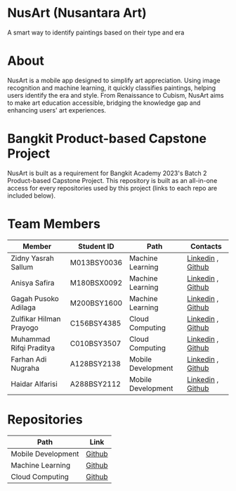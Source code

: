 # NusArt (Nusantara Art)

A smart way to identify paintings based on their type and era

# About
NusArt is a mobile app designed to simplify art appreciation. Using image recognition and machine learning, it quickly classifies paintings, helping users identify the era and style. From Renaissance to Cubism, NusArt aims to make art education accessible, bridging the knowledge gap and enhancing users' art experiences.

# Bangkit Product-based Capstone Project
NusArt is built as a requirement for Bangkit Academy 2023's Batch 2 Product-based Capstone Project. This repository is built as an all-in-one access for every repositories used by this project (links to each repo are included below).

# Team Members
Member  | Student ID | Path  | Contacts
------------- | ------------- | ------------- | -------------
Zidny Yasrah Sallum  | M013BSY0036 | Machine Learning | [Linkedin](https://www.linkedin.com/in/zidnyyasrah/) , [Github](https://github.com/zidnyyasrah)
Anisya Safira  |  M180BSX0092 | Machine Learning | [Linkedin](https://www.linkedin.com/in/anisyasafira/) , [Github](https://github.com/haidaralfarisi)
Gagah Pusoko Adilaga  | M200BSY1600 | Machine Learning | [Linkedin](https://www.linkedin.com/in/gagah-pusoko-adilaga/) , [Github](https://github.com/haidaralfarisi)
Zulfikar Hilman Prayogo  | C156BSY4385 | Cloud Computing | [Linkedin](https://www.linkedin.com/in/zulfikarhp/) , [Github](https://github.com/haidaralfarisi)
Muhammad Rifqi Praditya | C010BSY3507 | Cloud Computing | [Linkedin](https://www.linkedin.com/in/muhammad-rifqi-praditya-3254771b9/) , [Github](https://github.com/rifqipr)
Farhan Adi Nugraha | A128BSY2138 | Mobile Development | [Linkedin](https://www.linkedin.com/in/farhanadinugraha07/) , [Github](https://github.com/Hanzein)
Haidar Alfarisi | A288BSY2112 | Mobile Development | [Linkedin](https://www.linkedin.com/in/haidar-alfarisi/) , [Github](https://github.com/haidaralfarisi)

# Repositories
Path | Link 
------------- | -------------
Mobile Development | [Github](https://github.com/Hanzein/NusantaraArt_MD)
Machine Learning | [Github](https://github.com/zidnyyasrah/NusArt-ML)
Cloud Computing | [Github](https://github.com/rifqipr/nusart-spine)
